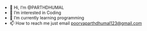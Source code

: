 - 👋 Hi, I’m @PARTHDHUMAL
- 👀 I’m interested in Coding
- 🌱 I’m currently learning programming
- 📫 How to reach me just email poorvaparthdhumal123@gmail.com

<!---
PARTHDHUMAL/PARTHDHUMAL is a ✨ special ✨ repository because its `README.md` (this file) appears on your GitHub profile.
You can click the Preview link to take a look at your changes.
--->
